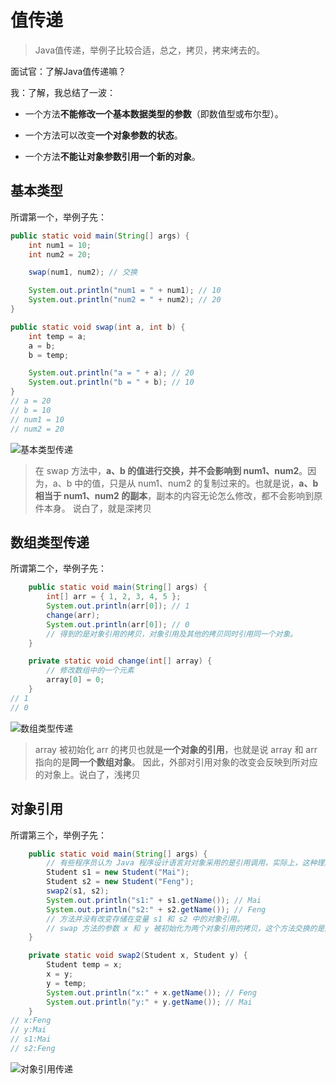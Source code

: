 
# 值传递

> Java值传递，举例子比较合适，总之，拷贝，拷来烤去的。

面试官：了解Java值传递嘛？

我：了解，我总结了一波：

- 一个方法**不能修改一个基本数据类型的参数**（即数值型或布尔型）。

- 一个方法可以改变**一个对象参数的状态**。

- 一个方法**不能让对象参数引用一个新的对象**。

## 基本类型

所谓第一个，举例子先：

```java
public static void main(String[] args) {
    int num1 = 10;
    int num2 = 20;

    swap(num1, num2); // 交换

    System.out.println("num1 = " + num1); // 10
    System.out.println("num2 = " + num2); // 20
}

public static void swap(int a, int b) {
    int temp = a;
    a = b;
    b = temp;

    System.out.println("a = " + a); // 20
    System.out.println("b = " + b); // 10
}
// a = 20
// b = 10
// num1 = 10
// num2 = 20

```

![基本类型传递](https://gitee.com/dreamcater/blog-img/raw/master/uPic/基本类型传递-QPPzXh.png)

> 在 swap 方法中，**a、b 的值进行交换，并不会影响到 num1、num2**。因为，a、b 中的值，只是从 num1、num2 的复制过来的。也就是说，**a、b 相当于 num1、num2 的副本**，副本的内容无论怎么修改，都不会影响到原件本身。 说白了，就是深拷贝

## 数组类型传递

所谓第二个，举例子先：

```java
    public static void main(String[] args) {
        int[] arr = { 1, 2, 3, 4, 5 };
        System.out.println(arr[0]); // 1
        change(arr);
        System.out.println(arr[0]); // 0
        // 得到的是对象引用的拷贝，对象引用及其他的拷贝同时引用同一个对象。
    }

    private static void change(int[] array) {
        // 修改数组中的一个元素
        array[0] = 0;
    }
// 1
// 0
```

![数组类型传递](https://gitee.com/dreamcater/blog-img/raw/master/uPic/数组类型传递-fxStps.png)

> array 被初始化 arr 的拷贝也就是**一个对象的引用**，也就是说 array 和 arr 指向的是**同一个数组对象**。 因此，外部对引用对象的改变会反映到所对应的对象上。说白了，浅拷贝

## 对象引用

所谓第三个，举例子先：

```java
    public static void main(String[] args) {
        // 有些程序员认为 Java 程序设计语言对对象采用的是引用调用，实际上，这种理解是不对的。
        Student s1 = new Student("Mai");
        Student s2 = new Student("Feng");
        swap2(s1, s2);
        System.out.println("s1:" + s1.getName()); // Mai
        System.out.println("s2:" + s2.getName()); // Feng
        // 方法并没有改变存储在变量 s1 和 s2 中的对象引用。
        // swap 方法的参数 x 和 y 被初始化为两个对象引用的拷贝，这个方法交换的是这两个拷贝
    }

    private static void swap2(Student x, Student y) {
        Student temp = x;
        x = y;
        y = temp;
        System.out.println("x:" + x.getName()); // Feng
        System.out.println("y:" + y.getName()); // Mai
    }
// x:Feng
// y:Mai
// s1:Mai
// s2:Feng

```

![对象引用传递](https://gitee.com/dreamcater/blog-img/raw/master/uPic/对象引用传递-m3CrXE.png)
